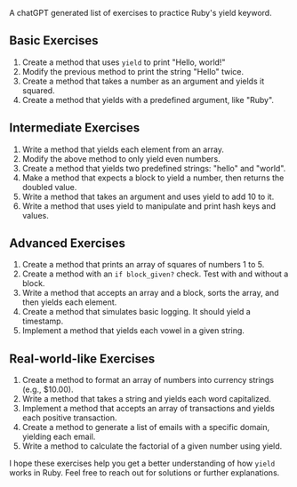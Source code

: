 A chatGPT generated list of exercises to practice Ruby's yield keyword.


## Basic Exercises
1. Create a method that uses `yield` to print "Hello, world!"
2. Modify the previous method to print the string "Hello" twice.
3. Create a method that takes a number as an argument and yields it squared.
4. Create a method that yields with a predefined argument, like "Ruby".

## Intermediate Exercises
1. Write a method that yields each element from an array.
2. Modify the above method to only yield even numbers.
3. Create a method that yields two predefined strings: "hello" and "world".
4. Make a method that expects a block to yield a number, then returns the doubled value.
5. Write a method that takes an argument and uses yield to add 10 to it.
6. Write a method that uses yield to manipulate and print hash keys and values.

## Advanced Exercises
1. Create a method that prints an array of squares of numbers 1 to 5.
2. Create a method with an `if block_given?` check. Test with and without a block.
3. Write a method that accepts an array and a block, sorts the array, and then yields each element.
4. Create a method that simulates basic logging. It should yield a timestamp.
5. Implement a method that yields each vowel in a given string.

## Real-world-like Exercises
1. Create a method to format an array of numbers into currency strings (e.g., $10.00).
2. Write a method that takes a string and yields each word capitalized.
3. Implement a method that accepts an array of transactions and yields each positive transaction.
4. Create a method to generate a list of emails with a specific domain, yielding each email.
5. Write a method to calculate the factorial of a given number using yield.

I hope these exercises help you get a better understanding of how `yield` works in Ruby. Feel free to reach out for solutions or further explanations.

